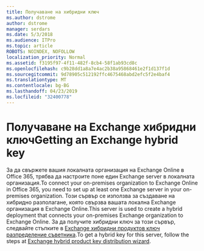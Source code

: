 ```yaml
---
title: Получаване на хибридни ключ
ms.author: dstrome
author: dstrome
manager: serdars
ms.date: 5/3/2018
ms.audience: ITPro
ms.topic: article
ROBOTS: NOINDEX, NOFOLLOW
localization_priority: Normal
ms.assetid: f3195f97-4f11-482f-8cb4-58f1ab93cd8c
ms.openlocfilehash: c9b28dd1a8a7e4ac2b38a95868461e2f1d137f1d
ms.sourcegitcommit: 9d78905c512192ffc4675468abd2efc5f2e4baf4
ms.translationtype: MT
ms.contentlocale: bg-BG
ms.lasthandoff: 04/23/2019
ms.locfileid: "32400778"
---
```

# <a name="getting-an-exchange-hybrid-key"></a><span data-ttu-id="c2494-102">Получаване на Exchange хибридни ключ</span><span class="sxs-lookup"><span data-stu-id="c2494-102">Getting an Exchange hybrid key</span></span>

<span data-ttu-id="c2494-103">За да свържете вашия локалната организация на Exchange Online в Office 365, трябва да настроите поне един Exchange server в локалната организация.</span><span class="sxs-lookup"><span data-stu-id="c2494-103">To connect your on-premises organization to Exchange Online in Office 365, you need to set up at least one Exchange server in your on-premises organization.</span></span> <span data-ttu-id="c2494-104">Този сървър се използва за създаване на хибридно разполагане, която свързва вашата локална Exchange организация в Exchange Online.</span><span class="sxs-lookup"><span data-stu-id="c2494-104">This server is used to create a hybrid deployment that connects your on-premises Exchange organization to Exchange Online.</span></span> <span data-ttu-id="c2494-105">За да получите хибридни ключ за този сървър, следвайте стъпките в [Exchange хибридни продуктов ключ разпределение съветника](http://aka.ms/hybridkey).</span><span class="sxs-lookup"><span data-stu-id="c2494-105">To get a hybrid key for this server, follow the steps at [Exchange hybrid product key distribution wizard](http://aka.ms/hybridkey).</span></span>
  

